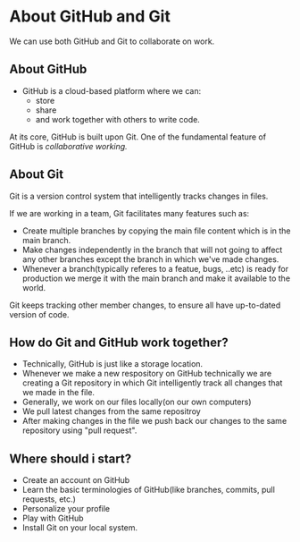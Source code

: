 # About GitHub and Git

We can use both GitHub and Git to collaborate on work.

## About GitHub

- GitHub is a cloud-based platform where we can:
  - store
  - share
  - and work together with others to write code.

At its core, GitHub is built upon Git. One of the fundamental feature of GitHub is _collaborative working._

## About Git

Git is a version control system that intelligently tracks changes in files.

If we are working in a team, Git facilitates many features such as:

- Create multiple branches by copying the main file content which is in the main branch.
- Make changes independently in the branch that will not going to affect any other branches except the branch in which we've made changes.
- Whenever a branch(typically referes to a featue, bugs, ..etc) is ready for production we merge it with the main branch and make it available to the world.

Git keeps tracking other member changes, to ensure all have up-to-dated version of code.

## How do Git and GitHub work together?

- Technically, GitHub is just like a storage location.
- Whenever we make a new respository on GitHub technically we are creating a Git repository in which Git intelligently track all changes that we made in the file.
- Generally, we work on our files locally(on our own computers)
- We pull latest changes from the same repositroy
- After making changes in the file we push back our changes to the same repository using "pull request".

## Where should i start?

- Create an account on GitHub
- Learn the basic terminologies of GitHub(like branches, commits, pull requests, etc.)
- Personalize your profile
- Play with GitHub
- Install Git on your local system.

